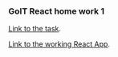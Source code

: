 ### GoIT React home work 1

[Link to the task](https://github.com/goitacademy/react-homework/tree/master/homework-01).

[Link to the working React App](https://imykhailychenko.github.io/goit-react-hw-01-components/).
